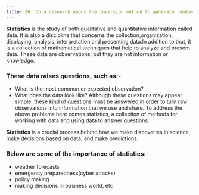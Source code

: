 ```yaml
---
title: 26. Do a research about the inversion method to generate random variables.
---
```

**Statistics** is the study of both qualitative and quantitative information called data. It is also a discipline that concerns the collection,organization, displaying, analysis, interpretation and presenting data.In addition to that, it is a collection of mathematical techniques that help to analyze and present data. These data are observations, but they are not information or knowledge. 
### These data raises questions, such as:- 
- What is the most common or expected observation?
- What does the data look like? Although these questions may appear simple, these kind of questions must be answered in order to turn raw observations into information that we use and share. 
To address the above problems here comes statistics, a collection of methods for working with data and using data to answer questions.

**Statistics** is a crucial process behind how we make discoveries in science, make decisions based on data, and make predictions. 
### Below are some of the importance of statistics:-
-  weather forecasts
-  emergency preparedness(cyber attacks)
-  policy making
-  making decisions in business world, etc 

